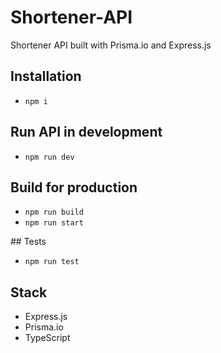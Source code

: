 # Shortener-API

Shortener API built with Prisma.io and Express.js

## Installation

- `npm i`

## Run API in development

- `npm run dev`

## Build for production

- `npm run build`
- `npm run start`

## Tests

- `npm run test`

## Stack

- Express.js
- Prisma.io
- TypeScript
